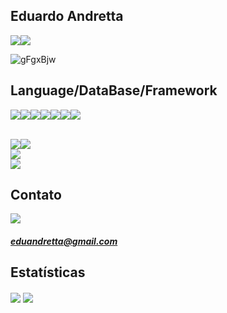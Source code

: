 
## **Eduardo Andretta**

<a href="https://www.linkedin.com/in/eduardoandretta/"><img src="https://img.shields.io/badge/LinkedIn-0077B5?style=for-the-badge&logo=linkedin&logoColor=white"></a><a href="https://www.reddit.com/user/EduardoAndretta/"><img src="https://img.shields.io/badge/Reddit-FF4500?style=for-the-badge&logo=reddit&logoColor=white"></a>


![gFgxBjw](https://user-images.githubusercontent.com/82424514/137611082-5b565693-c198-4884-a964-04e2e9a9292c.gif)

## **Language/DataBase/Framework**

<img src="https://img.shields.io/badge/JavaScript-323330?style=for-the-badge&logo=javascript&logoColor=F7DF1E"><img src="https://img.shields.io/badge/HTML5-E34F26?style=for-the-badge&logo=html5&logoColor=white"><img src="https://img.shields.io/badge/CSS3-1572B6?style=for-the-badge&logo=css3&logoColor=white"><img src="https://img.shields.io/badge/Python-3776AB?style=for-the-badge&logo=python&logoColor=white"><img src="https://img.shields.io/badge/C%23-239120?style=for-the-badge&logo=c-sharp&logoColor=white"><img src="https://img.shields.io/badge/Java-ED8B00?style=for-the-badge&logo=java&logoColor=white"><img src="https://img.shields.io/badge/PHP-777BB4?style=for-the-badge&logo=php&logoColor=white">                                                                      

<br>
<img src="https://img.shields.io/badge/React_Native-20232A?style=for-the-badge&logo=react&logoColor=61DAFB"><img src="https://img.shields.io/badge/React-20232A?style=for-the-badge&logo=react&logoColor=61DAFB">
<br>

<img src="https://img.shields.io/badge/MySQL-00000F?style=for-the-badge&logo=mysql&logoColor=white">

<br>

<img src="https://img.shields.io/badge/Xamarin-3498DB?style=for-the-badge&logo=xamarin&logoColor=white">


## **Contato**

<img src="https://img.shields.io/badge/Gmail-D14836?style=for-the-badge&logo=gmail&logoColor=white"><h5>eduandretta@gmail.com</h5>

## **Estatísticas**

<img align="center" src="https://github-readme-stats.vercel.app/api/top-langs/?username=EduardoAndretta&theme=tokyonight&hide_langs_below=1" />
<img  align="center" src="https://github-readme-stats.vercel.app/api?username=EduardoAndretta&show_icons=true&theme=tokyonight&hide_langs_below=1"/>




